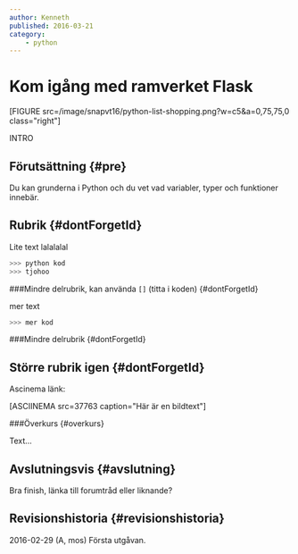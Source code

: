 ```yaml
---
author: Kenneth
published: 2016-03-21
category:
    - python
---
```

Kom igång med ramverket Flask
===================================

[FIGURE src=/image/snapvt16/python-list-shopping.png?w=c5&a=0,75,75,0 class="right"]

INTRO

<!--more-->



Förutsättning {#pre}
-------------------------------

Du kan grunderna i Python och du vet vad variabler, typer och funktioner innebär.



Rubrik {#dontForgetId}
------------------------------


Lite text lalalalal

```python
>>> python kod
>>> tjohoo
```





###Mindre delrubrik, kan använda `[]` (titta i koden) {#dontForgetId}

mer text

```python
>>> mer kod

```


###Mindre delrubrik {#dontForgetId}



Större rubrik igen {#dontForgetId}
------------------------------

Ascinema länk:

[ASCIINEMA src=37763 caption="Här är en bildtext"]



###Överkurs {#overkurs}

Text...



Avslutningsvis {#avslutning}
------------------------------

Bra finish, länka till forumtråd eller liknande?



Revisionshistoria {#revisionshistoria}
--------------------------------------

<span class='revision-history' markdown='1'>
2016-02-29 (A, mos) Första utgåvan.  
</span>
